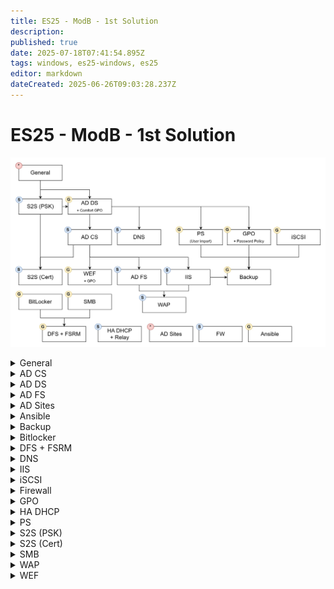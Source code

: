 ```yaml
---
title: ES25 - ModB - 1st Solution
description: 
published: true
date: 2025-07-18T07:41:54.895Z
tags: windows, es25-windows, es25
editor: markdown
dateCreated: 2025-06-26T09:03:28.237Z
---
```


# ES25 - ModB - 1st Solution
![modb-tasks.jpg](/solutions/assets/modb-tasks.jpg)

[//]: <> (General)
<details>
<summary>General</summary>

- Hostname (`Rename-Computer -Name HOSTNAME`)
- IPv4 settings (`netsh int ipv4 set add Ethernet0 static add mask gateway`)
- IPv6 settings (`netsh int ipv6 set add Ethernet0 add/mask`)
  
</details>

[//]: <> (AD CS)
<details>
<summary>AD CS</summary>
  
</details>

[//]: <> (AD DS)
<details>
<summary>AD DS</summary>
  
  **DC settings**
  - `Install-WindowsFeature -Name Ad-Domain-Services, DNS -IncludeManagementTools`
  - `$password = ConvertTo-SecureString -AsPlainText -Force "Passw0rd!"`
  - `Install-ADDSForest -DomainName skillsnet.dk -SafeModePassword $password`
  
  **RODC settings**
  - DNS settings
  - `Add-Computer -DomainName skillsnet.dk`
  - `Restart-Computer`
  - `$password = ConvertTo-SecureString -AsPlainText -Force "Passw0rd!"`
  - `Install-WindowsFeature -Name Ad-Domain-Services, DNS -IncludeManagementTools`
  - `Install-ADDSDomainController -DomainName skillsnet.dk -SiteName Default-First-Site -SafeModePassword $password`
  
  **CLIENT settings**
  - DNS settings
  - `Add-Computer -DomainName skillsnet.dk`
  - `Restart-Computer`
  
</details>

[//]: <> (AD FS)
<details>
<summary>AD FS</summary>
  
</details>

[//]: <> (AD Sites)
<details>
<summary>AD Sites</summary>

>   DO IT LAST AND DON'T FORGET IT
{.is-warning}
</details>


[//]: <> (Ansible)
<details>
<summary>Ansible</summary>
  
  Create ansible vault
  
  ```bash
  	echo "export EDITOR=nano" >> ~/.bashrc	
  	echo 'alias ansible-playbook="ansible-playbook --ask-vault-password"' >> ~/.bashrc
  	# OR
  	echo "Passw0rd!" > /ansible/resources/vault_pass
  	echo 'alias ansible-playbook="ansible-playbook --vault-password-file=/ansible/resources/vault_pass"' >> ~/.bashrc	
    source ~/.bashrc
  	ansible-vault create /ansible/resources/vault.yml
  ```
  
  <kbd>1-hostname.yaml</kbd>
  
  ```yaml
  ---
- name: Hostname
  hosts: all
  gather_facts: false
  tasks:
    # | Change hostname | 
    - name: Change hostname
      ansible.windows.win_hostname:
        name: "{{ hostname }}"
      register: reg
      notify: Reboot

  handlers:
    # | Reboot |
    - name: Reboot
      ansible.windows.win_reboot:
      when: reg.reboot_required
  ```
  
  
  <kbd>2-adds.yaml</kbd>
  
  ```yaml
  ---
- name: ADDS
  hosts: all
  gather_facts: false
  vars_files:
    - resources/vault.yml
  tasks:
    # | Install ADDS | 
    - name: Install ADDS
      ansible.windows.win_feature:
        name: 
          - Ad-Domain-Services
          - DNS
        state: present
      
    # | Deploy ADDS |
    - name: Deploy ADDS
      microsoft.ad.domain:
        dns_domain_name: skillsdev.dk
        safe_mode_password: "{{ secret_password }}"
        reboot: true
  ```
  
  <kbd>3-users.yaml</kbd>
  
  ```yaml
  ---
- name: OU and User creation
  hosts: all
  gather_facts: false
  become: true
  vars:
    OUs: "{{ lookup('file', 'resources/OU.json') | from_json }}"
    Users: "{{ lookup('file', 'resources/ES2025_TP39_ModuleB_Users_Skillsdev.json') | from_json }}"
    Groups: "{{ Users | map(attribute='Department') | unique | list }}"
  vars_files:
    - resources/vault.yml
  tasks:
    # | Create OU structure |
    - name: Create OU structure
      microsoft.ad.ou:
        name: "{{ item.OU }}"
        path: "{{ item.Path }}DC=skillsdev,DC=dk"
        description: "{{ item.Description }}"
        state: present
      loop: "{{ OUs }}"
      loop_control:
        label: "{{ item.OU }}"

    # | Create groups |
    - name: Create groups
      microsoft.ad.group:
        name: "{{ item }}"
        scope: global
        path: "OU=Groups,OU=Skills,DC=skillsdev,DC=dk"
        state: present
      loop: "{{ Groups }}"

    # | Create users |
    # "FirstName": "Jill",
    # "LastName": "Santiago",
    # "Email": "jill.santiago@skillsdev.dk",
    # "JobTitle": "Insurance account manager",
    # "City": "Catherineton",
    # "Company": "Skillsdev",
    # "Department": "Tech"
    - name: Create users
      microsoft.ad.user:
        name: "{{ item.FirstName }} {{ item.LastName }}"
        firstname: "{{ item.FirstName }}"
        surname: "{{ item.LastName }}"
        email: "{{ item.Email }}"
        city: "{{ item.City }}"
        company: "{{ item.Company }}"
        password: "{{ secret_password }}"
        sam_account_name: "{{ item.FirstName }}.{{ item.LastName }}"
        upn: "{{ item.FirstName }}.{{ item.LastName }}@skillsdev.dk"
        path: "OU={{ item.Department }},OU=Users,OU=Skills,DC=skillsdev,DC=dk"
        update_password: on_create
        groups:
          set:
            - "{{ item.Department }}"
            - "Domain Users"
        attributes:
          set:
            Title: "{{ item.JobTitle }}"
            Department: "{{ item.Department }}"
        state: present
      loop: "{{ Users }}"
      loop_control:
        label: "{{ item.FirstName }}.{{ item.LastName }}"
  	
  ```
  
  
  <kbd>4-web.yaml</kbd>
  
  
  ```yaml
---
- name: IIS Configruation
  hosts: all
  gather_facts: false
  become: true
  tasks:
    # | Install IIS |
    - name: Install IIS
      ansible.windows.win_feature:
        name: Web-Server

    # | Copy IIS Website |
    - name: Copy IIS Website
      ansible.windows.win_copy:
        dest: C:\inetpub\wwwroot\iisstart.htm
        content: "<h1>Skills Development</h1>"
        
    # | Create DNS record for webserver |
    - name: Create DNS record for webserver
      community.windows.win_dns_record:
        name: "www"
        type: "CNAME"
        value: "DEV-SRV.skillsdev.dk"
        zone: "skillsdev.dk"
        
  ```
  
  
  <kbd>5-shares.yaml</kbd>
  
  ```yaml
---
- name: Create CIFS Shares
  hosts: all
  gather_facts: false
  become: true
  vars_files:
    - resources/ES2025_TP39_ModuleB_Shares.yaml
  tasks:
    # | Create directories |
    - name: Create directories
      ansible.windows.win_file:
        path: "{{ item.path }}"
        state: directory
      loop: "{{ shares }}"
      loop_control:
        label: "{{ item.name }}"

    # | Create CIFS Shares |
    - name: Create CIFS Shares
      ansible.windows.win_share:
        name: "{{ item.name }}"
        path: "{{ item.path }}"
        description: "{{ item.description }}"
        full_access: "{{ item.full_access }}"
        read_access: "{{ item.read_access }}"
        state: present
      loop: "{{ shares }}"
      loop_control:
        label: "{{ item.name }}"
  ```
  
  
> CREATE AND USE THE JSON
{.is-warning}
</details>

[//]: <> (Backup)
<details>
<summary>Backup</summary>
  
> USE COMMENTS AND ADD COMMENTS TO YOUR OUTPUT TOO
{.is-warning}
  ```powershell
$errorStatus = $false
$errorMessage = ""

try {
    $iisServers = @("DC.skillsnet.dk", "SRV2.skillsnet.dk")

    # Testing for main backup directory
    if (!(Test-Path "C:\Backups")) {
        New-Item -Path "C:\Backups" -ItemType Directory | Out-Null
    }

    # Exporting users
    Get-ADUser -Filter * -Properties DistinguishedName,Name,GivenName,Surname,DisplayName,UserPrincipalName,SamAccountName `
      | Select-Object -Property DistinguishedName,Name,GivenName,Surname,DisplayName,UserPrincipalName,SamAccountName `
      | Export-Csv -Path C:\Backups\Users.csv -NoTypeInformation `
      | Out-Null

    # Testing for GPO backup directory
    if (!(Test-Path "C:\Backups\GPOs")) {
        New-Item -Path "C:\Backups\GPOs" -ItemType Directory | Out-Null
    }

    # Exporting GPOs
    Remove-Item C:\Backups\GPOs\* -Force -Recurse | Out-Null
    Get-GPO -All | Backup-GPO -Path C:\Backups\GPOs | Out-Null

    # Testing for WEB backup directory
    if (!(Test-Path "C:\Backups\Web")) {
        New-Item -Path "C:\Backups\Web" -ItemType Directory | Out-Null
    }

    $pw = ConvertTo-SecureString -AsPlainText -Force "Passw0rd!"
    $credential = New-Object pscredential("SKILLSNET\Administrator", $pw)
    foreach($iisServer in $iisServers) {
        $sites = Invoke-Command -ComputerName $iisServer -ScriptBlock { Get-Website }
        $session = New-PSSession -ComputerName $iisServer -Credential $credential

        foreach($site in $sites) {
            $sitepath = $site.PhysicalPath.replace("%SystemDrive%", "C:")
            $sitepath = Join-Path -Path $sitepath -ChildPath "*"

            $siteurl = $site.bindings.Collection[0].bindingInformation.Split(":") | Select-Object -Last 1
        
            if($siteurl.Length -eq 0) {
                $siteurl = $site.Name
                Write-Host "Site '$($site.name)' on $iisServer does not have a URL. Falling back to site name." -ForegroundColor Yellow
            }

            $localpath = "C:\Backups\Web\$siteurl"
        
            # Testing for WEB backup directory
            if (!(Test-Path $localpath)) {
                New-Item -Path $localpath -ItemType Directory | Out-Null
            }

            if(!(Invoke-Command -ComputerName $iisServer -ScriptBlock { Test-Path -Path $Using:sitepath})) {
                Write-Host "Skipping '$sitepath' on $iisServer (Empty directory)" -ForegroundColor Yellow
                continue
            }

            Write-Host "Copying from $sitepath to $localpath"
            Copy-Item -Path $sitepath -Destination $localpath -Recurse -FromSession $session -Force
        }
    }
} catch {
    $errorStatus = $true
    $errorMessage = $_.Exception.Message
}

$mailFrom = "support@nordicbackup.net"
$mailTo = "support@nordicbackup.net"
$smtpServer = "198.51.100.1"

if ($errorStatus) {
    Send-MailMessage -From $mailFrom -To $mailTo -SmtpServer $smtpServer -Subject "Error during backup job" -Body $errorMessage
} else {
    Send-MailMessage -From $mailFrom -To $mailTo -SmtpServer $smtpServer -Subject "Backup job successful" -Body "Backup script was run successfully." -Attachments "C:\Scripts\Backup.ps1"
}

  ```
</details>

[//]: <> (Bitlocker)
<details>
<summary>Bitlocker</summary>
 
- `Install-WindowsFeature Bitlocker -IncludeManagementTools`
- `Restart-Computer`
- `Enable-BitLocker -TpmProtection "C:\`
- `$password = ConvertTo-SecureString "Passw0rd!" -AsPlainText -Force`
- `Enable-BitLocker -PasswordProtection "D:\" -Passw0rd $password`
- `Enable-BitLockerAutoUnlock "D:\"
> Bitlocker TPM encryption doesn't work in anything else than system drive, if there are snapshots on a VM or it has ThinProvision disk, in this build of the Windows 2022 you can not use BitLocker encryption!
{.is-danger}

</details>

[//]: <> (DFS + FSRM)
<details>
<summary>DFS + FSRM</summary>
  
  - `Install-WindowsFeature FS-Resource-Manager, FS-DFS-Namespace, FS-DFS-Replication -IncludeManagementTools`
  - `Enable-NetFirewallRule -DisplayGroup "Remote File Server Resource Manager Management"`

> **DFS**
> Create the NAMESPACE and it will configure the Replication for you
{.is-info}

  
> **FSRM**
> Do it from Management console, it will be faster.
> `Enable-NetFirewallRule -DisplayGroup "Remote File Server Resource Manager Management` on CORE server.
{.is-info}

</details>


[//]: <> (DNS)
<details>
<summary>DNS</summary>

  > **+ CNAME Records to add**
  > <span>DC.skillsnet.</span>dk: **sso**, **ocsp**
  > <span>SRV2.skillsnet.</span>dk: **app**, **cacerts**, **crl**, **intra**, **www**
  > <span>DEV-SRV.skillsdev.</span>dk: **www**
  {.is-info}

</details>

[//]: <> (IIS)
<details>
<summary>IIS</summary>
  
</details>

[//]: <> (iSCSI)
<details>
<summary>iSCSI</summary>
  
>   **Target**
>   - Add from server manager and get done everyting with the server manager
>   - After done with settings Restart **WinTarget** and set it's *startup type* to *automatic*
>   - Start **MSiSCSI** and set it's *startup type* to *automatic* 
>   - If it still isn't working restart both service and don't restart the computer!
{.is-info}

  
>   **Initiator**
>   - Start **MSiSCSI** and set it's *startup type* to *automatic*
>   - Connect from iSCSI Initiatior management console (from tools)
{.is-info}

</details>


[//]: <> (Firewall)
<details>
<summary>Firewall</summary>
  
</details>

[//]: <> (GPO)
<details>
<summary>GPO</summary>

  > DO THE PASSWORD POLICICES
{.is-warning}

</details>

[//]: <> (HA DHCP)
<details>
<summary>HA DHCP</summary>
  
</details>

[//]: <> (PS)
<details>
<summary>PS</summary>
  
> CREATE THE JSON FOR OU STRUCTURE
{.is-warning}
  ```powershell
  $json_path = "C:\Resources\OUs.json"
$json = Get-Content -Raw $json_path | ConvertFrom-Json 

Write-Host "============= Creating OUs ============="  -BackgroundColor Black -ForeGroundColor White
foreach ($ou in $json) {
    $newPath = "OU=$($ou.Name),$($ou.Path)DC=skillsnet,DC=dk"
   
    if (Get-ADOrganizationalUnit -Filter { distinguishedName -eq $newPath }) {
        Write-Host "$($ou.Name) OU already exists!" -ForeGroundColor Green -BackgroundColor Black
    } else {
        New-ADOrganizationalUnit -Name $ou.Name -Path "$($ou.Path)DC=skillsnet,DC=dk" -Description $ou.Description -ProtectedFromAccidentalDeletion $false -ErrorAction SilentlyContinue | Out-Null
        Write-Host "$($ou.Name) OU has been created successfully!" -ForeGroundColor Green -BackgroundColor Black
    }
}

$csv_path = "C:\Resources\ES2025_TP39_ModuleB_Users_Skillsnet.csv"
$csv = Import-Csv $csv_path
$password = ConvertTo-SecureString -AsPlainText -Force "Passw0rd!Passw0rd!!!!"
$i = 1
$groups = $csv | Select-Object -ExpandProperty Department | Sort-Object -Unique

Write-Host "`r`n`r`n============= Creating Groups ============="  -BackgroundColor Black -ForeGroundColor White

foreach ( $group in $groups ) {
	$exGroup = Get-ADGroup -Filter { Name -eq $group } -SearchBase "OU=Groups,OU=Skills,DC=skillsnet,dc=dk" -ErrorAction SilentlyContinue

    if (!$exGroup) {
        New-ADGroup -Name $group -Path "OU=Groups,OU=Skills,DC=skillsnet,dc=dk" -GroupScope Global
	    Write-Host "$group group has been created successfully!" -ForeGroundColor Green -BackgroundColor Black
    } else {
        Write-Host "$group group already exists!" -ForeGroundColor Green -BackgroundColor Black
    }
}


Write-Host "`r`n`r`n============= Creating Users ============="	 -BackgroundColor Black -ForeGroundColor White
# FirstName,LastName,samAccountName,UserPrincipalName,Email,JobTitle,City,Company,Department
# Kell siminek Display-name (funame)
foreach ($user in $csv) {
    $finame = $user.FirstName
    $laname = $user.LastName
    $funame = $user.FirstName + " " + $user.LastName
    $sam = $user.Firstname + "." + $user.LastName
    $upname = $user.UserPrincipalName
    $mail = $user.Email
    $title = $user.JobTitle
    $city = $user.City
    $company = $user.Company
    $group = $user.Department

    $exUser = Get-ADUser -Filter { SamAccountName -eq $sam } -ErrorAction SilentlyContinue

    if ($exUser) {
        Write-Host "$i. The $sam user exists." -ForeGroundColor Green -BackgroundColor Black
    } else {
        New-ADUser -Path "OU=$group,OU=Users,OU=Skills,DC=skillsnet,DC=dk" `
            -Name $funame `
            -Enabled $true `
            -AccountPassword $password `
            -GivenName $laname `
            -SurName $laname `
            -DisplayName $funame `
            -UserPrincipalName $upname `
            -SamAccountName $sam `
            -EmailAddress $mail `
            -Title $title `
            -City $city `
            -Company $company `
            -Department $group
            
    
        Add-ADGroupMember -Identity $group -Members $sam
        Write-Host "$i. User $sam has been created and added to $group group!" -ForeGroundColor Green -BackgroundColor Black
    }

    $i++
}
Write-Host "============= Users and groups have been created! =============" -BackgroundColor Black -ForeGroundColor White
  ```
</details>

[//]: <> (S2S - PSK)
<details>
<summary>S2S (PSK)</summary>
  
</details>

[//]: <> (S2S - Cert)
<details>
<summary>S2S (Cert)</summary>
  
</details>

[//]: <> (SMB)
<details>
<summary>SMB</summary>
  `Set-SmbServerConfiguration -EncryptData $true -RejectUnencryptedAccess $true`
  > When creating a new share on SRV1 & SRV2 follow these scheme.
  > {.is-info}
  `New-SmbShare D:\Users -Name 'Users' -EncrypData $true -FullAccess 'Domain Users' -ReadAccess 'Everyone'` 
</details>

[//]: <> (WAP)
<details>
<summary>WAP</summary>
  
</details>

[//]: <> (WEF)
<details>
<summary>WEF</summary>

  > **GPO**
  > - Computer > Policies > Windows > Security > Restrict Groups > Event Log Readers==> NETWORK SERVICE
  > 
  > - Computer > Policies > Windows > Security > System Services > WinRM (AutoStart)
  > 
  > - Computer > Policies > ADMX > Windows Components > Event Forwarding > Subscription Manager (Server=https://SRV2.skillsnet.dk:5986/wsman/SubscriptionManager/WEC,Refresh=60)
  > 
  > - Computer > Policies > ADMX > Windows Components > Event Log Service > Security > Configure Log Access (`O:BAG:SYD:(A;;0xf0005;;;SY)(A;;0x5;;;BA)(A;;0x1;;;S-1-5-20)(A;;0x1;;;S-1-5-32-573)`)
 >
 > _
{.is-info}

> **SUBSCRIPTION**
> - Start an **Event Viewer**, create a new Subscription
> - `wecutil gs "Subscription Name" /f:xml
> -  Add `<ConfigurationMode> Custom </ConfigurationMode>` to the first line
> - **Copy** the output, **transfer** it to the CORE computer
> - Disable **wecsvc**!
>
> _
{.is-info}

  
> **SRV2**
> - `gpupdate /force` (Get the computer auto-enrollment Certificate)
> - `winrm qc -transport:https`
> - `wecutil qc`
> - `wecutil cs ./log.xml` (the file you transferred)
> - `Start-Service wecsvc`
> - `Set-Service wecsvc -StartupType Automatic`
> - `Enable-NetFirwallRule -DisplayGroup 'Remote Event Log Management'`
>
> _
{.is-info}

> DON'T MESS UP THE GPOS, BECAUSE CACHE REAMINS, AND YOU CAN JUST IMAGINE ABOUT THE 100%!
{.is-danger}

</details>




